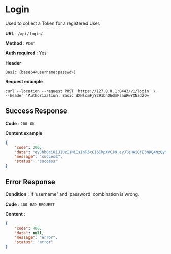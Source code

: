 # Login

Used to collect a Token for a registered User.

**URL** : `/api/login/`

**Method** : `POST`

**Auth required** : Yes

**Header**

```
Basic (base64<username:passwd>)
```

**Request example**
```shell
curl --location --request POST 'https://127.0.0.1:8443/v1/login' \
--header 'Authorization: Basic dXNlcmFjY291bnQ6dmFsaWRwYXNzd2Q='
```

## Success Response

**Code** : `200 OK`

**Content example**

```json
{
    "code": 200,
    "data": "eyJhbGciOiJIUzI1NiIsInR5cCI6IkpXVCJ9.eyJleHAiOjE3NDQ4NzQyMTYsInJlYWxtIjoiIiwidXNlcl9pbnN0YW5jZSI6MTkxMjczNjk4OTYwMjM4NTkyMCwidXNlcl9zdGF0dXMiOiJ1c2VyIiwidXNlcm5hbWUiOiJ1c2VyYWNjb3VudCJ9.3s5inJM1oKqgPq3czyBo_rxxQpmOHZ7Tibj61xIepKc",
    "message": "success",
    "status": "success"
}
```

## Error Response

**Condition** : If 'username' and 'password' combination is wrong.

**Code** : `400 BAD REQUEST`

**Content** :

```json
{
    "code": 400,
    "data": null,
    "message": "error",
    "status": "error"
}
```